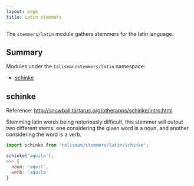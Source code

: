 ```yaml
---
layout: page
title: Latin stemmers
---
```


The `stemmers/latin` module gathers stemmers for the latin language.

## Summary

Modules under the `talisman/stemmers/latin` namespace:

* [schinke](#schinke)

<h2 id="schinke">schinke</h2>

<span class="marginnote">
  Reference: <a href="http://snowball.tartarus.org/otherapps/schinke/intro.html">http://snowball.tartarus.org/otherapps/schinke/intro.html</a>
</span>

Stemming latin words being notoriously difficult, this stemmer will output two different stems: one considering the given word is a noun, and another considering the word is a verb.

```js
import schinke from 'talisman/stemmers/latin/schinke';

schinke('aquila');
>>> {
  noun: 'aquil',
  verb: 'aquila'
}
```

<div id="schinke-mount"></div>

<script src="{{ site.baseurl }}/assets/dist/latin-stemmers.js"></script>
